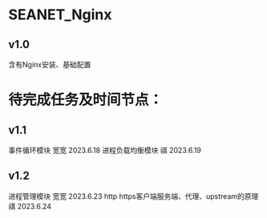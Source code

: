 # SEANET_Nginx

## v1.0 
含有Nginx安装、基础配置

# 待完成任务及时间节点：
## v1.1
事件循环模块   宽宽    2023.6.18
进程负载均衡模块    祺    2023.6.19


## v1.2
进程管理模块   宽宽    2023.6.23
http https客户端服务端、代理、upstream的原理    祺    2023.6.24
